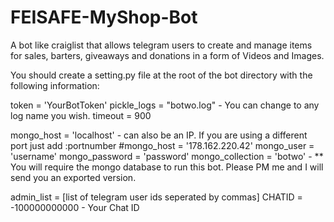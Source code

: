 # FEISAFE-MyShop-Bot
A bot like craiglist that allows telegram users to create and manage items for sales, barters, giveaways and donations in a form of Videos and Images.


You should create a setting.py file at the root of the bot directory with the following information:


token = 'YourBotToken'
pickle_logs = "botwo.log" - You can change to any log name you wish.
timeout = 900

mongo_host = 'localhost' - can also be an IP. If you are using a different port just add :portnumber
#mongo_host = '178.162.220.42'
mongo_user = 'username'
mongo_password = 'password'
mongo_collection = 'botwo' -  ** You will require the mongo database to run this bot. Please PM me and I will send you an exported version.

admin_list = [list of telegram user ids seperated by commas]
CHATID = -100000000000 - Your Chat ID

